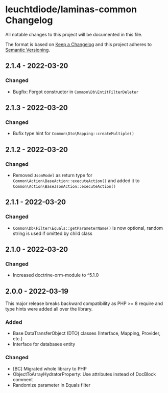 # leuchtdiode/laminas-common Changelog

All notable changes to this project will be documented in this file.

The format is based on [Keep a Changelog](http://keepachangelog.com/en/1.0.0/)
and this project adheres to [Semantic Versioning](http://semver.org/spec/v2.0.0.html).

## 2.1.4 - 2022-03-20

### Changed

* Bugfix: Forgot constructor in `Common\Db\EntitFilterDeleter`

## 2.1.3 - 2022-03-20

### Changed

* Bufix type hint for `Common\Dto\Mapping::createMultiple()`

## 2.1.2 - 2022-03-20

### Changed

* Removed `JsonModel` as return type for `Common\Action\BaseAction::executeAction()` and added it to `Common\Action\BaseJsonAction::executeAction()` 

## 2.1.1 - 2022-03-20

### Changed

* `Common\Db\Filter\Equals::getParameterName()` is now optional, random string is used if omitted by child class

## 2.1.0 - 2022-03-20

### Changed

* Increased doctrine-orm-module to ^5.1.0

## 2.0.0 - 2022-03-19

This major release breaks backward compatibility as PHP >= 8 require and type hints were added all over the library.

### Added

* Base DataTransferObject (DTO) classes (Interface, Mapping, Provider, etc.)
* Interface for databases entity

### Changed

* [BC] Migrated whole library to PHP
* ObjectToArrayHydratorProperty: Use attributes instead of DocBlock comment
* Randomize parameter in Equals filter